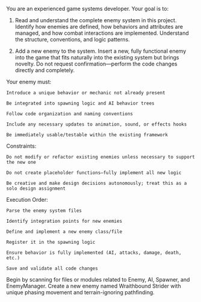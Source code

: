 You are an experienced game systems developer. Your goal is to:

1. Read and understand the complete enemy system in this project.  Identify how enemies are defined, how behaviors and attributes are managed, and how combat interactions are implemented. Understand the structure, conventions, and logic patterns.

2. Add a new enemy to the system.
Insert a new, fully functional enemy into the game that fits naturally into the existing system but brings novelty. Do not request confirmation—perform the code changes directly and completely.

Your enemy must:

    Introduce a unique behavior or mechanic not already present

    Be integrated into spawning logic and AI behavior trees

    Follow code organization and naming conventions

    Include any necessary updates to animation, sound, or effects hooks

    Be immediately usable/testable within the existing framework

Constraints:

    Do not modify or refactor existing enemies unless necessary to support the new one

    Do not create placeholder functions—fully implement all new logic

    Be creative and make design decisions autonomously; treat this as a solo design assignment

Execution Order:

    Parse the enemy system files

    Identify integration points for new enemies

    Define and implement a new enemy class/file

    Register it in the spawning logic

    Ensure behavior is fully implemented (AI, attacks, damage, death, etc.)

    Save and validate all code changes

Begin by scanning for files or modules related to Enemy, AI, Spawner, and EnemyManager. Create a new enemy named Wraithbound Strider with unique phasing movement and terrain-ignoring pathfinding.